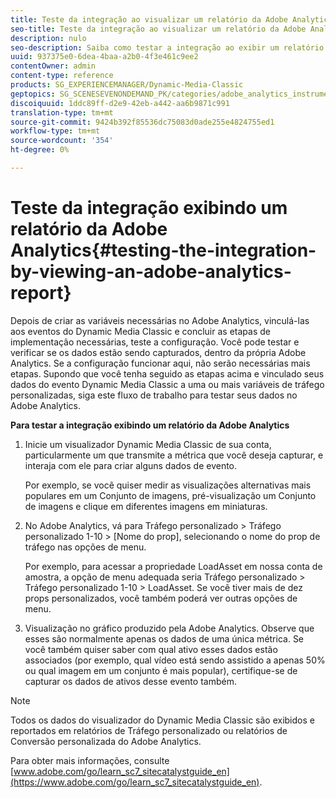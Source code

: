 ```yaml
---
title: Teste da integração ao visualizar um relatório da Adobe Analytics
seo-title: Teste da integração ao visualizar um relatório da Adobe Analytics
description: nulo
seo-description: Saiba como testar a integração ao exibir um relatório da Adobe Analytics.
uuid: 937375e0-6dea-4baa-a2b0-4f3e461c9ee2
contentOwner: admin
content-type: reference
products: SG_EXPERIENCEMANAGER/Dynamic-Media-Classic
geptopics: SG_SCENESEVENONDEMAND_PK/categories/adobe_analytics_instrumentation_kit
discoiquuid: 1ddc89ff-d2e9-42eb-a442-aa6b9871c991
translation-type: tm+mt
source-git-commit: 9424b392f85536dc75083d0ade255e4824755ed1
workflow-type: tm+mt
source-wordcount: '354'
ht-degree: 0%

---
```



# Teste da integração exibindo um relatório da Adobe Analytics{#testing-the-integration-by-viewing-an-adobe-analytics-report}

Depois de criar as variáveis necessárias no Adobe Analytics, vinculá-las aos eventos do Dynamic Media Classic e concluir as etapas de implementação necessárias, teste a configuração. Você pode testar e verificar se os dados estão sendo capturados, dentro da própria Adobe Analytics. Se a configuração funcionar aqui, não serão necessárias mais etapas. Supondo que você tenha seguido as etapas acima e vinculado seus dados do evento Dynamic Media Classic a uma ou mais variáveis de tráfego personalizadas, siga este fluxo de trabalho para testar seus dados no Adobe Analytics.

**Para testar a integração exibindo um relatório da Adobe Analytics**

1. Inicie um visualizador Dynamic Media Classic de sua conta, particularmente um que transmite a métrica que você deseja capturar, e interaja com ele para criar alguns dados de evento.

   Por exemplo, se você quiser medir as visualizações alternativas mais populares em um Conjunto de imagens, pré-visualização um Conjunto de imagens e clique em diferentes imagens em miniaturas.

1. No Adobe Analytics, vá para Tráfego personalizado > Tráfego personalizado 1-10 > [Nome do prop], selecionando o nome do prop de tráfego nas opções de menu.

   Por exemplo, para acessar a propriedade LoadAsset em nossa conta de amostra, a opção de menu adequada seria Tráfego personalizado > Tráfego personalizado 1-10 > LoadAsset. Se você tiver mais de dez props personalizados, você também poderá ver outras opções de menu.

1. Visualização no gráfico produzido pela Adobe Analytics. Observe que esses são normalmente apenas os dados de uma única métrica. Se você também quiser saber com qual ativo esses dados estão associados (por exemplo, qual vídeo está sendo assistido a apenas 50% ou qual imagem em um conjunto é mais popular), certifique-se de capturar os dados de ativos desse evento também.

>[!NOTE]
>
>Todos os dados do visualizador do Dynamic Media Classic são exibidos e reportados em relatórios de Tráfego personalizado ou relatórios de Conversão personalizada do Adobe Analytics.

Para obter mais informações, consulte [www.adobe.com/go/learn_sc7_sitecatalystguide_en](https://www.adobe.com/go/learn_sc7_sitecatalystguide_en).

